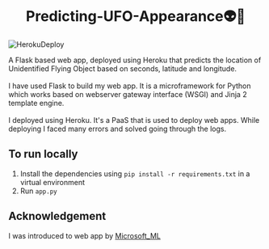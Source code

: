 <h1 align="center">Predicting-UFO-Appearance👽🖖</h1>

![HerokuDeploy](https://user-images.githubusercontent.com/52590526/131535779-c7395c00-ab15-4bf3-b7e3-4be5dd129a94.gif)


A Flask based web app, deployed using Heroku that predicts the location of Unidentified Flying Object based on seconds, latitude and longitude.
</br>
</br>
I have used Flask to build my web app. It is a microframework for Python which works based on webserver gateway interface (WSGI) and Jinja 2 template engine. 
</br>
</br>
I deployed using Heroku. It's a PaaS that is used to deploy web apps. While deploying I faced many errors and solved going through the logs.
</br>
## To run locally
1) Install the dependencies using `pip install -r requirements.txt` in a virtual environment
2) Run `app.py` 

## Acknowledgement
I was introduced to web app by [Microsoft_ML](https://github.com/microsoft/ML-For-Beginners/tree/main/3-Web-App/1-Web-App)
